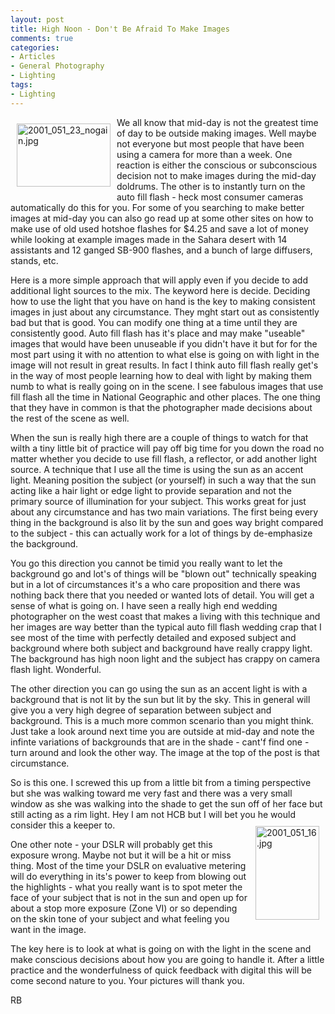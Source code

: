 ```yaml
---
layout: post
title: High Noon - Don't Be Afraid To Make Images
comments: true
categories:
- Articles
- General Photography
- Lighting
tags:
- Lighting
---
```

<a rel="lightbox" href="/wp-content/uploads/2009/06/2001_051_23_nogain.jpg"><img title="2001_051_23_nogain.jpg" src="/wp-content/uploads/2009/06/.thumbs/.2001_051_23_nogain.jpg" border="0" alt="2001_051_23_nogain.jpg" hspace="10" vspace="10" width="150" height="101" align="left" /></a>We all know that mid-day is not the greatest time of day to be outside making images. Well maybe not everyone but most people that have been using a camera for more than a week. One reaction is either the conscious or subconscious decision not to make images during the mid-day doldrums. The other is to instantly turn on the auto fill flash - heck most consumer cameras automatically do this for you. For some of you searching to make better images at mid-day you can also go read up at some other sites on how to make use of old used hotshoe flashes for $4.25 and save a lot of money while looking at example images made in the Sahara desert with 14 assistants and 12 ganged SB-900 flashes, and a bunch of large diffusers, stands, etc.

Here is a more simple approach that will apply even if you decide to add additional light sources to the mix. The keyword here is decide. Deciding how to use the light that you have on hand is the key to making consistent images in just about any circumstance. They mght start out as consistently bad but that is good. You can modify one thing at a time until they are consistently good. Auto fill flash has it's place and may make "useable" images that would have been unuseable if you didn't have it but for for the most part using it with no attention to what else is going on with light in the image will not result in great results. In fact I think auto fill flash really get's in the way of most people learning how to deal with light by making them numb to what is really going on in the scene. I see fabulous images that use fill flash all the time in National Geographic and other places. The one thing that they have in common is that the photographer made decisions about the rest of the scene as well.

When the sun is really high there are a couple of things to watch for that wilth a tiny little bit of practice will pay off big time for you down the road no matter whether you decide to use fill flash, a reflector, or add another light source. A technique that I use all the time is using the sun as an accent light. Meaning position the subject (or yourself) in such a way that the sun acting like a hair light or edge light to provide separation and not the primary source of illumination for your subject. This works great for just about any circumstance and has two main variations. The first being every thing in the background is also lit by the sun and goes way bright compared to the subject - this can actually work for a lot of things by de-emphasize the background.

You go this direction you cannot be timid you really want to let the background go and lot's of things will be "blown out" technically speaking but in a lot of circumstances it's a who care proposition and there was nothing back there that you needed or wanted lots of detail. You will get a sense of what is going on. I have seen a really high end wedding photographer on the west coast that makes a living with this technique and her images are way better than the typical auto fill flash wedding crap that I see most of the time with perfectly detailed and exposed subject and background where both subject and background have really crappy light. The background has high noon light and the subject has crappy on camera flash light. Wonderful.

The other direction you can go using the sun as an accent light is with a background that is not lit by the sun but lit by the sky. This in general will give you a very high degree of separation between subject and background. This is a much more common scenario than you might think. Just take a look around next time you are outside at mid-day and note the infinte variations of backgrounds that are in the shade - cant'f find one - turn around and look the other way. The image at the top of the post is that circumstance.

So is this one. I screwed this up from a little bit from a timing perspective but she was walking toward me very fast and there was a very small window as she was walking into the shade to get the sun off of her face but still acting as a rim light. Hey I am not HCB but I will bet you he would consider this a keeper to.<a rel="lightbox" href="/wp-content/uploads/2009/06/2001_051_16.jpg"><img title="2001_051_16.jpg" src="/wp-content/uploads/2009/06/.thumbs/.2001_051_16.jpg" border="0" alt="2001_051_16.jpg" hspace="10" vspace="10" width="102" height="150" align="right" /></a>

One other note - your DSLR will probably get this exposure wrong. Maybe not but it will be a hit or miss thing. Most of the time your DSLR on evaluative metering will do everything in its's power to keep from blowing out the highlights - what you really want is to spot meter the face of your subject that is not in the sun and open up for about a stop more exposure (Zone VI) or so depending on the skin tone of your subject and what feeling you want in the image.

The key here is to look at what is going on with the light in the scene and make conscious decisions about how you are going to handle it. After a little practice and the wonderfulness of quick feedback with digital this will be come second nature to you. Your pictures will thank you.

RB